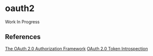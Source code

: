# oauth2 

Work In Progress

<!-- docker-compose -f rel/local.yaml up -->

## References

[The OAuth 2.0 Authorization Framework](https://tools.ietf.org/html/rfc6749)
[OAuth 2.0 Token Introspection](https://tools.ietf.org/html/rfc7662)

